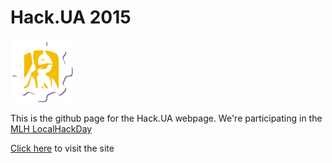 # Hack.UA 2015
<img width=100 height=auto src='/img/UA.png'>

This is the github page for the Hack.UA webpage. We're participating in the [MLH LocalHackDay](http://localhackday.mlh.io)

[Click here](http://jephron.github.io/HackUA2015) to visit the site 

